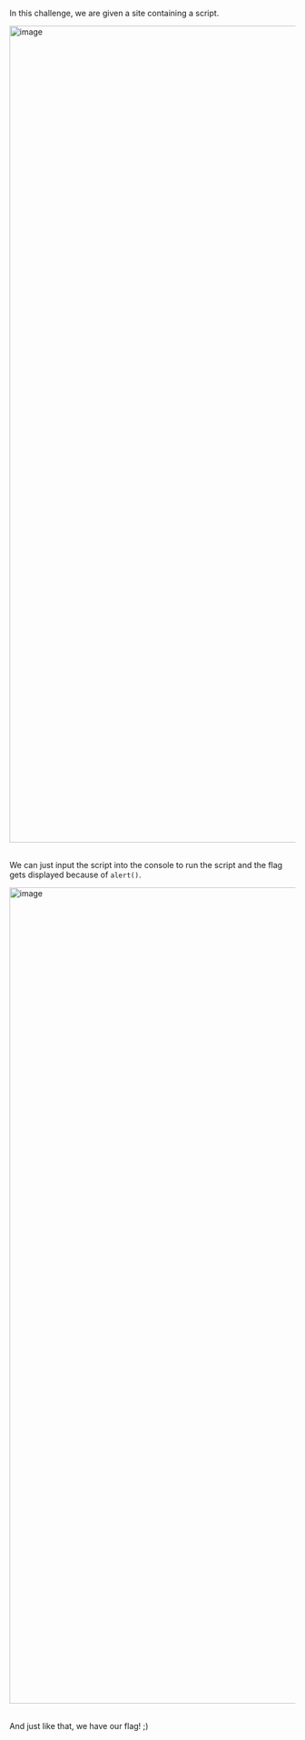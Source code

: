 In this challenge, we are given a site containing a script.

<img width="1439" alt="image" src="https://github.com/user-attachments/assets/b8e167dc-6144-4edf-b7be-95ba45564bb6">

<br>
<br>

We can just input the script into the console to run the script and the flag gets displayed because of `alert()`.

<img width="1438" alt="image" src="https://github.com/user-attachments/assets/333daaf5-d7b4-4ea8-82d8-b4fa69c7b0b7">

<br>
<br>

And just like that, we have our flag! ;)

